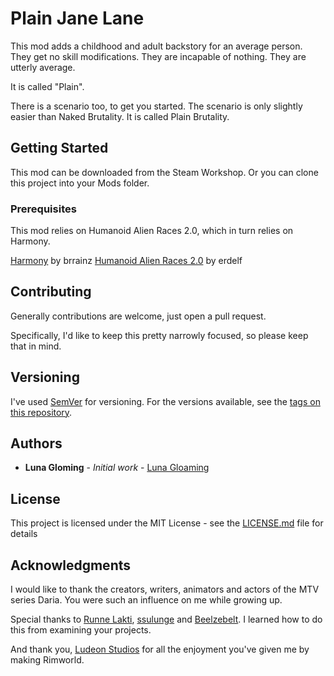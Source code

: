 # Plain Jane Lane

This mod adds a childhood and adult backstory for an average person.
They get no skill modifications.  They are incapable of nothing.
They are utterly average.

It is called "Plain".

There is a scenario too, to get you started.
The scenario is only slightly easier than Naked Brutality.
It is called Plain Brutality.

## Getting Started

This mod can be downloaded from the Steam Workshop.
Or you can clone this project into your Mods folder.

### Prerequisites

This mod relies on Humanoid Alien Races 2.0, which in turn
relies on Harmony.

[Harmony](steam://url/CommunityFilePage/2009463077) by brrainz
[Humanoid Alien Races 2.0](steam://steamcommunity.com/sharedfiles/filedetails/?id=839005762) by erdelf

## Contributing

Generally contributions are welcome, just open a pull request.

Specifically, I'd like to keep this pretty narrowly focused, so please keep that in mind.

## Versioning

I've used [SemVer](http://semver.org/) for versioning.
For the versions available, see the [tags on this repository](https://github.com/lunagloaming/rimworld.plainjane/tags). 

## Authors

* **Luna Gloming** - *Initial work* - [Luna Gloaming](https://github.com/lunagloaming)

## License

This project is licensed under the MIT License - see the [LICENSE.md](LICENSE.md) file for details

## Acknowledgments

I would like to thank the creators, writers, animators and actors of the MTV series Daria.  You were such an influence on me while growing up.

Special thanks to [Runne Lakti](https://steamcommunity.com/id/lonys/myworkshopfiles/?appid=294100), [ssulunge](https://steamcommunity.com/profiles/76561198184990805/myworkshopfiles/?appid=294100) and [Beelzebelt](https://steamcommunity.com/id/honk-honk/myworkshopfiles/?appid=294100).  I learned
how to do this from examining your projects.

And thank you, [Ludeon Studios](https://store.steampowered.com/developer/Ludeon) for all the enjoyment you've given me by making Rimworld.